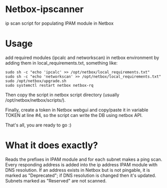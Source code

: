 # Netbox-ipscanner
ip scan script for populating IPAM module in Netbox

# Usage
add required modules (ipcalc and networkscan) in netbox environment by adding them in local_requirements.txt, something like:
```
sudo sh -c "echo 'ipcalc' >> /opt/netbox/local_requirements.txt"
sudo sh -c "echo 'networkscan' >> /opt/netbox/local_requirements.txt"
sudo /opt/netbox/upgrade.sh
sudo systemctl restart netbox netbox-rq
```
Then copy the script in netbox script directory (usually /opt/netbox/netbox/scripts/).

Finally, create a token in Netbox webgui and copy/paste it in variable TOKEN at line #4, so the script can write the DB using netbox API.

That's all, you are ready to go :)

# What it does exactly?
Reads the prefixes in IPAM module and for each subnet makes a ping scan. Every responding address is added into the ip address IPAM module with DNS resolution. If an address exists in Netbox but is not pingable, it is marked as "Deprecated"; if DNS resolution is changed then it's updated.
Subnets marked as "Reserved" are not scanned.
